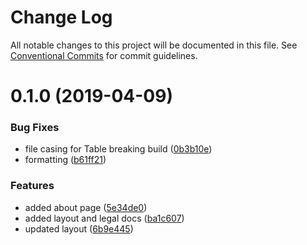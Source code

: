 # Change Log

All notable changes to this project will be documented in this file.
See [Conventional Commits](https://conventionalcommits.org) for commit guidelines.

# 0.1.0 (2019-04-09)


### Bug Fixes

* file casing for Table breaking build ([0b3b10e](https://github.com/spherehq/sphere/commit/0b3b10e))
* formatting ([b61ff21](https://github.com/spherehq/sphere/commit/b61ff21))


### Features

* added about page ([5e34de0](https://github.com/spherehq/sphere/commit/5e34de0))
* added layout and legal docs ([ba1c607](https://github.com/spherehq/sphere/commit/ba1c607))
* updated layout ([6b9e445](https://github.com/spherehq/sphere/commit/6b9e445))
